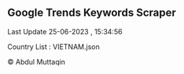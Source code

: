 

## Google Trends Keywords Scraper 
 
Last Update 25-06-2023 , 15:34:56

Country List :
VIETNAM.json



© Abdul Muttaqin 
